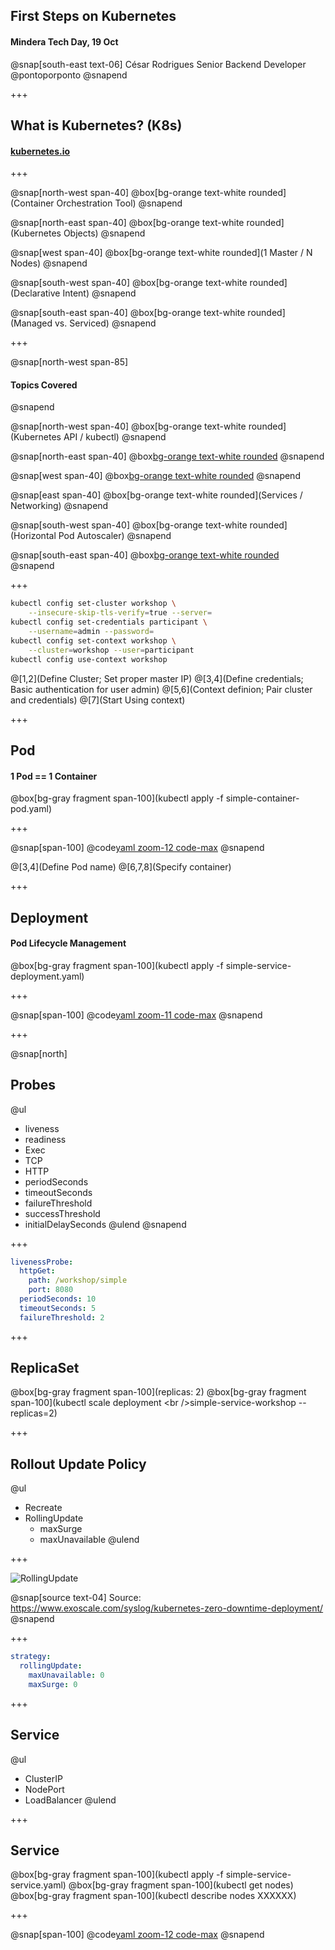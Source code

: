 ## First Steps on Kubernetes
#### Mindera Tech Day, 19 Oct

@snap[south-east text-06]
César Rodrigues
Senior Backend Developer
@pontoporponto
@snapend

+++

## What is Kubernetes? (K8s)
#### <a href="http://kubernetes.io" target="_blank">kubernetes.io</a>

+++

@snap[north-west span-40]
@box[bg-orange text-white rounded](Container Orchestration Tool)
@snapend

@snap[north-east span-40]
@box[bg-orange text-white rounded](Kubernetes Objects)
@snapend

@snap[west span-40]
@box[bg-orange text-white rounded](1 Master / N Nodes)
@snapend

@snap[south-west span-40]
@box[bg-orange text-white rounded](Declarative Intent)
@snapend

@snap[south-east span-40]
@box[bg-orange text-white rounded](Managed vs. Serviced)
@snapend

+++

@snap[north-west span-85]
#### Topics Covered
@snapend

@snap[north-west span-40]
@box[bg-orange text-white rounded](Kubernetes API / kubectl)
@snapend

@snap[north-east span-40]
@box[bg-orange text-white rounded](Pod)
@snapend

@snap[west span-40]
@box[bg-orange text-white rounded](Deployment (ReplicaSet / Probes))
@snapend

@snap[east span-40]
@box[bg-orange text-white rounded](Services / Networking)
@snapend

@snap[south-west span-40]
@box[bg-orange text-white rounded](Horizontal Pod Autoscaler)
@snapend

@snap[south-east span-40]
@box[bg-orange text-white rounded](DaemonSet)
@snapend

+++
  
```Bash
kubectl config set-cluster workshop \
    --insecure-skip-tls-verify=true --server=
kubectl config set-credentials participant \
    --username=admin --password=
kubectl config set-context workshop \
    --cluster=workshop --user=participant
kubectl config use-context workshop
```
@[1,2](Define Cluster; Set proper master IP)
@[3,4](Define credentials; Basic authentication for user admin)
@[5,6](Context definion; Pair cluster and credentials)
@[7](Start Using context)

+++

## Pod
#### 1 Pod == 1 Container

@box[bg-gray fragment span-100](kubectl apply -f simple-container-pod.yaml)

+++

@snap[span-100]
@code[yaml zoom-12 code-max](simple-container-pod.yaml)
@snapend

@[3,4](Define Pod name)
@[6,7,8](Specify container)

+++

## Deployment
#### Pod Lifecycle Management

@box[bg-gray fragment span-100](kubectl apply -f simple-service-deployment.yaml)

+++

@snap[span-100]
@code[yaml zoom-11 code-max](simple-service-deployment.yaml)
@snapend

+++

@snap[north]
## Probes
@ul 
- liveness
- readiness
- Exec
- TCP
- HTTP
- periodSeconds
- timeoutSeconds
- failureThreshold
- successThreshold
- initialDelaySeconds
@ulend
@snapend

+++

```Yaml
livenessProbe:
  httpGet:
    path: /workshop/simple
    port: 8080
  periodSeconds: 10
  timeoutSeconds: 5
  failureThreshold: 2
```

+++

## ReplicaSet

@box[bg-gray fragment span-100](replicas: 2)
@box[bg-gray fragment span-100](kubectl scale deployment \<br />simple-service-workshop --replicas=2)

+++

## Rollout Update Policy
@ul
- Recreate
- RollingUpdate
    - maxSurge
    - maxUnavailable
@ulend

+++

![RollingUpdate](https://www.exoscale.com/static/syslog/2019-02-07-kubernetes-zero-downtime-deployment/maxsurge1-maxunavailable1.svg)

@snap[source text-04]
Source: https://www.exoscale.com/syslog/kubernetes-zero-downtime-deployment/
@snapend

+++

```Yaml
strategy:
  rollingUpdate:
    maxUnavailable: 0
    maxSurge: 0
```

+++

## Service
@ul
- ClusterIP
- NodePort
- LoadBalancer
@ulend

+++

## Service

@box[bg-gray fragment span-100](kubectl apply -f simple-service-service.yaml)
@box[bg-gray fragment span-100](kubectl get nodes)
@box[bg-gray fragment span-100](kubectl describe nodes XXXXXX)

+++

@snap[span-100]
@code[yaml zoom-12 code-max](simple-service-service.yaml)
@snapend